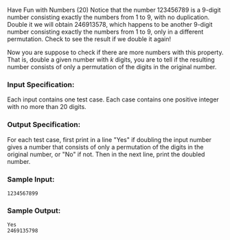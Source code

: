 Have Fun with Numbers (20)
Notice that the number 123456789 is a 9-digit number consisting exactly the
numbers from 1 to 9, with no duplication. Double it we will obtain 246913578,
which happens to be another 9-digit number consisting exactly the numbers from
1 to 9, only in a different permutation. Check to see the result if we double
it again!

Now you are suppose to check if there are more numbers with this property.
That is, double a given number with $k$ digits, you are to tell if the
resulting number consists of only a permutation of the digits in the original
number.

### Input Specification:

Each input contains one test case. Each case contains one positive integer
with no more than 20 digits.

### Output Specification:

For each test case, first print in a line "Yes" if doubling the input number
gives a number that consists of only a permutation of the digits in the
original number, or "No" if not. Then in the next line, print the doubled
number.

### Sample Input:

    
    
    1234567899
    

### Sample Output:

    
    
    Yes
    2469135798
    

